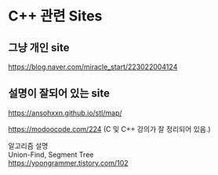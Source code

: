 # C++ 관련 Sites

## 그냥 개인 site
https://blog.naver.com/miracle_start/223022004124

## 설명이 잘되어 있는 site
https://ansohxxn.github.io/stl/map/

https://modoocode.com/224
(C 및 C++ 강의가 잘 정리되어 있음.)  
  
알고리즘 설명  
Union-Find, Segment Tree  
https://yoongrammer.tistory.com/102  
